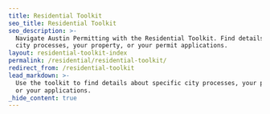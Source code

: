 ```yaml
---
title: Residential Toolkit
seo_title: Residential Toolkit
seo_description: >-
  Navigate Austin Permitting with the Residential Toolkit. Find details about
  city processes, your property, or your permit applications.
layout: residential-toolkit-index
permalink: /residential/residential-toolkit/
redirect_from: /residential-toolkit
lead_markdown: >-
  Use the toolkit to find details about specific city processes, your property,
  or your applications.
_hide_content: true
---
```

